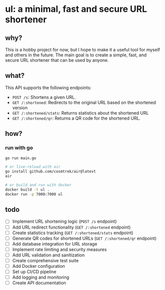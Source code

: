 # ul: a minimal, fast and secure URL shortener

## why?

This is a hobby project for now, but I hope to make it a useful tool for myself and others in the future.
The main goal is to create a simple, fast, and secure URL shortener that can be used by anyone.

## what?

This API supports the following endpoints:

- `POST /s`: Shortens a given URL.
- `GET /:shortened`: Redirects to the original URL based on the shortened version
- `GET /:shortened/stats`: Returns statistics about the shortened URL
- `GET /:shortened/qr`: Returns a QR code for the shortened URL.

## how?

### run with go

```bash
go run main.go

# or live-reload with air
go install github.com/cosmtrek/air@latest
air

# or build and run with docker
docker build -t ul .
docker run -p 7000:7000 ul
```

## todo

- [ ] Implement URL shortening logic (`POST /s` endpoint)
- [ ] Add URL redirect functionality (`GET /:shortened` endpoint)
- [ ] Create statistics tracking (`GET /:shortened/stats` endpoint)
- [ ] Generate QR codes for shortened URLs (`GET /:shortened/qr` endpoint)
- [ ] Add database integration for URL storage
- [ ] Implement rate limiting and security measures
- [ ] Add URL validation and sanitization
- [ ] Create comprehensive test suite
- [ ] Add Docker configuration
- [ ] Set up CI/CD pipeline
- [ ] Add logging and monitoring
- [ ] Create API documentation
